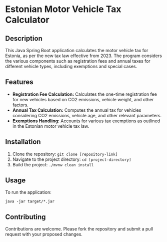 # Estonian Motor Vehicle Tax Calculator

## Description

This Java Spring Boot application calculates the motor vehicle tax for Estonia, as per the new tax law effective from 2023. The program considers the various components such as registration fees and annual taxes for different vehicle types, including exemptions and special cases.

## Features

- **Registration Fee Calculation:** Calculates the one-time registration fee for new vehicles based on CO2 emissions, vehicle weight, and other factors.
- **Annual Tax Calculation:** Computes the annual tax for vehicles considering CO2 emissions, vehicle age, and other relevant parameters.
- **Exemptions Handling:** Accounts for various tax exemptions as outlined in the Estonian motor vehicle tax law.

## Installation

1. Clone the repository: `git clone [repository-link]`
2. Navigate to the project directory: `cd [project-directory]`
3. Build the project: `./mvnw clean install`

## Usage

To run the application:

```shell
java -jar target/*.jar
```

## Contributing
Contributions are welcome. Please fork the repository and submit a pull request with your proposed changes.
